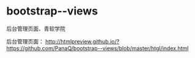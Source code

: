 # bootstrap--views
后台管理页面、青软学院


后台管理页面：
http://htmlpreview.github.io/?https://github.com/PanaQ/bootstrap--views/blob/master/htgl/index.html
